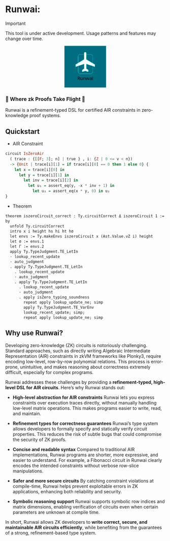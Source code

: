 # Runwai:

> [!IMPORTANT]
> This tool is under active development. Usage patterns and features may change over time.

<p align="center">
    <img src="./img/logo-runway-drawio.svg" alt="Loda Logo" height="132">
</p>

<h3>🛬 Where zk Proofs Take Flight 🛫</h3>

Runwai is a refinement-typed DSL for certified AIR constraints in zero-knowledge proof systems.

## Quickstart

- AIR Constraint

```haskell
circuit IsZeroAir
  ( trace : {[[F; 3]; n] | true } , i: {Z | 0 <= v < n})
  -> {Unit | trace[i][1] = if trace[i][0] == 0 then 1 else 0} {
    let x = trace[i][0] in
      let y = trace[i][1] in
        let inv = trace[i][2] in
          let u₁ = assert_eq(y, -x * inv + 1) in
            let u₂ = assert_eq(x * y, 0) in u₂             
}
```

- Theorem

```lean
theorem iszeroCircuit_correct : Ty.circuitCorrect Δ iszeroCircuit 1 := by
  unfold Ty.circuitCorrect
  intro x i height hs hi ht hσ
  let envs := Ty.makeEnvs iszeroCircuit x (Ast.Value.vZ i) height
  let σ := envs.1
  let Γ := envs.2
  apply Ty.TypeJudgment.TE_LetIn
  · lookup_recent_update
  · auto_judgment
  . apply Ty.TypeJudgment.TE_LetIn
    . lookup_recent_update
    · auto_judgment
    . apply Ty.TypeJudgment.TE_LetIn
      . lookup_recent_update
      · auto_judgment
      . apply isZero_typing_soundness
        repeat apply lookup_update_ne; simp
        apply Ty.TypeJudgment.TE_VarEnv
        lookup_recent_update; simp;
        repeat apply lookup_update_ne; simp
```

## Why use Runwai?

Developing zero-knowledge (ZK) circuits is notoriously challenging. Standard approaches, such as directly writing Algebraic Intermediate Representation (AIR) constraints in zkVM frameworks like Plonky3, require encoding low-level, row-by-row polynomial relations. This process is error-prone, unintuitive, and makes reasoning about correctness extremely difficult, especially for complex programs.

Runwai addresses these challenges by providing a **refinement-typed, high-level DSL for AIR circuits**. Here’s why Runwai stands out:

* **High-level abstraction for AIR constraints**
  Runwai lets you express constraints over execution traces directly, without manually handling low-level matrix operations. This makes programs easier to write, read, and maintain.

* **Refinement types for correctness guarantees**
  Runwai’s type system allows developers to formally specify and statically verify circuit properties. This reduces the risk of subtle bugs that could compromise the security of ZK proofs.

* **Concise and readable syntax**
  Compared to traditional AIR implementations, Runwai programs are shorter, more expressive, and easier to understand. For example, a Fibonacci circuit in Runwai clearly encodes the intended constraints without verbose row-slice manipulations.

* **Safer and more secure circuits**
  By catching constraint violations at compile-time, Runwai helps prevent exploitable errors in ZK applications, enhancing both reliability and security.

* **Symbolic reasoning support**
  Runwai supports symbolic row indices and matrix dimensions, enabling verification of circuits even when certain parameters are unknown at compile time.

In short, Runwai allows ZK developers to **write correct, secure, and maintainable AIR circuits efficiently**, while benefiting from the guarantees of a strong, refinement-based type system.
